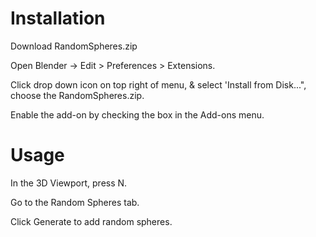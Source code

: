 # Installation

  Download RandomSpheres.zip
  
  Open Blender → Edit > Preferences > Extensions.
  
  Click drop down icon on top right of menu, & select 'Install from Disk...", choose the RandomSpheres.zip.
  
  Enable the add-on by checking the box in the Add-ons menu.

# Usage

  In the 3D Viewport, press N.
  
  Go to the Random Spheres tab.
  
  Click Generate to add random spheres.
